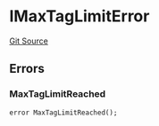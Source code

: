 # IMaxTagLimitError
[Git Source](https://github.com/thrackle-io/tron/blob/f3bd6a25d2a231a2f0551b95491d3fdfe01415dc/src/common/IErrors.sol)


## Errors
### MaxTagLimitReached

```solidity
error MaxTagLimitReached();
```

